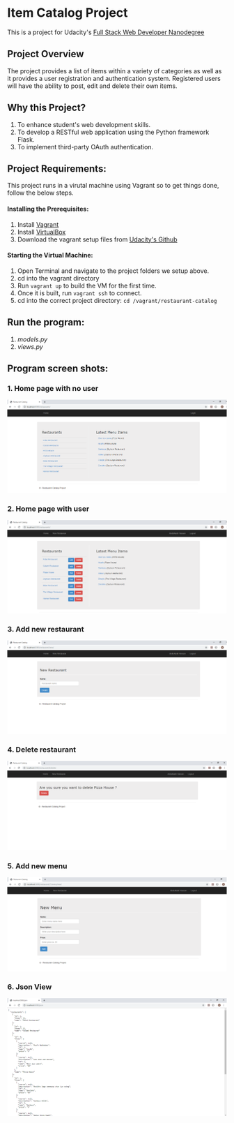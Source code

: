 # Item Catalog Project
This is a project for Udacity's 
[Full Stack Web Developer Nanodegree](https://www.udacity.com/course/full-stack-web-developer-nanodegree--nd004)
## Project Overview
The project provides a list of items within a variety of categories as well as it provides a user registration and authentication system. Registered users will have the ability to post, edit and delete their own items.
## Why this Project?
1. To enhance student's web development skills. 
1. To develop a RESTful web application using the Python framework Flask. 
1. To implement third-party OAuth authentication. 
## Project Requirements:
This project runs in a virutal machine using Vagrant so to get things done, follow the below steps.
#### Installing the Prerequisites:
1. Install [Vagrant](https://www.vagrantup.com/)
1. Install [VirtualBox](https://www.virtualbox.org/)
1. Download the vagrant setup files from [Udacity's Github](https://github.com/udacity/fullstack-nanodegree-vm)
#### Starting the Virtual Machine:
1. Open Terminal and navigate to the project folders we setup above.
1. cd into the vagrant directory
1. Run ``` vagrant up ``` to build the VM for the first time.
1. Once it is built, run ``` vagrant ssh ``` to connect.
1. cd into the correct project directory: ``` cd /vagrant/restaurant-catalog ```
## Run the program:
1. *models.py*
1. *views.py* 

## Program screen shots: 
### 1. Home page with no user
![Screenshot](resources/home_page_with_no_user.png)
### 2. Home page with user
![Screenshot](resources/home_page_with_user.png)
### 3. Add new restaurant
![Screenshot](resources/new_restaurant.png)
### 4. Delete restaurant
![Screenshot](resources/delete_restaurant.png)
### 5. Add new menu
![Screenshot](resources/new_menu.png)
### 6. Json View
![Screenshot](resources/json_file.png)